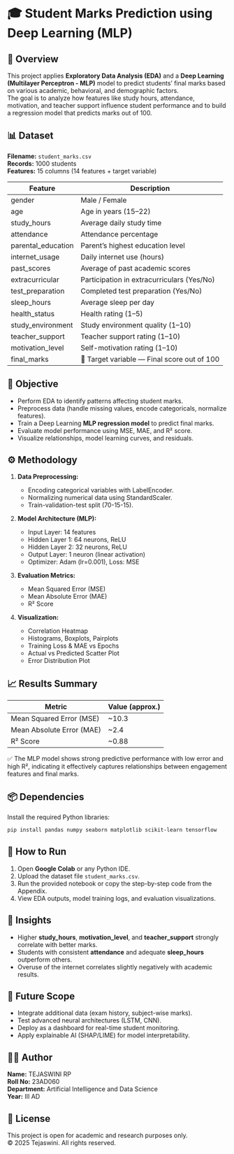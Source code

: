 # 🎓 Student Marks Prediction using Deep Learning (MLP)

## 📘 Overview
This project applies **Exploratory Data Analysis (EDA)** and a **Deep Learning (Multilayer Perceptron - MLP)** model to predict students’ final marks based on various academic, behavioral, and demographic factors.  
The goal is to analyze how features like study hours, attendance, motivation, and teacher support influence student performance and to build a regression model that predicts marks out of 100.

## 📊 Dataset
**Filename:** `student_marks.csv`  
**Records:** 1000 students  
**Features:** 15 columns (14 features + target variable)

| Feature | Description |
|----------|--------------|
| gender | Male / Female |
| age | Age in years (15–22) |
| study_hours | Average daily study time |
| attendance | Attendance percentage |
| parental_education | Parent’s highest education level |
| internet_usage | Daily internet use (hours) |
| past_scores | Average of past academic scores |
| extracurricular | Participation in extracurriculars (Yes/No) |
| test_preparation | Completed test preparation (Yes/No) |
| sleep_hours | Average sleep per day |
| health_status | Health rating (1–5) |
| study_environment | Study environment quality (1–10) |
| teacher_support | Teacher support rating (1–10) |
| motivation_level | Self-motivation rating (1–10) |
| final_marks | 🎯 Target variable — Final score out of 100 |

## 🧠 Objective
- Perform EDA to identify patterns affecting student marks.  
- Preprocess data (handle missing values, encode categoricals, normalize features).  
- Train a Deep Learning **MLP regression model** to predict final marks.  
- Evaluate model performance using MSE, MAE, and R² score.  
- Visualize relationships, model learning curves, and residuals.  

## ⚙️ Methodology
1. **Data Preprocessing:**  
   - Encoding categorical variables with LabelEncoder.  
   - Normalizing numerical data using StandardScaler.  
   - Train-validation-test split (70-15-15).  

2. **Model Architecture (MLP):**  
   - Input Layer: 14 features  
   - Hidden Layer 1: 64 neurons, ReLU  
   - Hidden Layer 2: 32 neurons, ReLU  
   - Output Layer: 1 neuron (linear activation)  
   - Optimizer: Adam (lr=0.001), Loss: MSE  

3. **Evaluation Metrics:**  
   - Mean Squared Error (MSE)  
   - Mean Absolute Error (MAE)  
   - R² Score  

4. **Visualization:**  
   - Correlation Heatmap  
   - Histograms, Boxplots, Pairplots  
   - Training Loss & MAE vs Epochs  
   - Actual vs Predicted Scatter Plot  
   - Error Distribution Plot  

## 📈 Results Summary
| Metric | Value (approx.) |
|---------|----------------|
| Mean Squared Error (MSE) | ~10.3 |
| Mean Absolute Error (MAE) | ~2.4 |
| R² Score | ~0.88 |

✅ The MLP model shows strong predictive performance with low error and high R², indicating it effectively captures relationships between engagement features and final marks.

## 📦 Dependencies
Install the required Python libraries:
```bash
pip install pandas numpy seaborn matplotlib scikit-learn tensorflow
```

## 🚀 How to Run
1. Open **Google Colab** or any Python IDE.  
2. Upload the dataset file `student_marks.csv`.  
3. Run the provided notebook or copy the step-by-step code from the Appendix.  
4. View EDA outputs, model training logs, and evaluation visualizations.

## 🧾 Insights
- Higher **study_hours**, **motivation_level**, and **teacher_support** strongly correlate with better marks.  
- Students with consistent **attendance** and adequate **sleep_hours** outperform others.  
- Overuse of the internet correlates slightly negatively with academic results.  

## 🔮 Future Scope
- Integrate additional data (exam history, subject-wise marks).  
- Test advanced neural architectures (LSTM, CNN).  
- Deploy as a dashboard for real-time student monitoring.  
- Apply explainable AI (SHAP/LIME) for model interpretability.

## 👨‍💻 Author
**Name:** TEJASWINI RP  
**Roll No:** 23AD060  
**Department:** Artificial Intelligence and Data Science  
**Year:** III AD  

## 🧾 License
This project is open for academic and research purposes only.  
© 2025 Tejaswini. All rights reserved.
